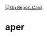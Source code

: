 <!--
Copyright 2024-present Intel Corporation
SPDX-License-Identifier: Apache-2.0
-->
[![Go Report Card](https://goreportcard.com/badge/github.com/omec-project/aper)](https://goreportcard.com/report/github.com/omec-project/aper)

# aper
